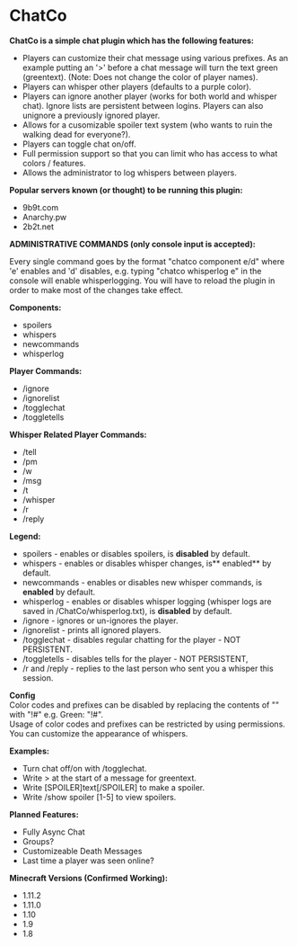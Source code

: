 # ChatCo

**ChatCo is a simple chat plugin which has the following features:**

- Players can customize their chat message using various prefixes. As an example putting an '>' before a chat message
  will turn the text green (greentext). (Note: Does not change the color of player names).
- Players can whisper other players (defaults to a purple color).
- Players can ignore another player (works for both world and whisper chat). Ignore lists are persistent between logins.
  Players can also unignore a previously ignored player.
- Allows for a cusomizable spoiler text system (who wants to ruin the walking dead for everyone?).
- Players can toggle chat on/off.
- Full permission support so that you can limit who has access to what colors / features.
- Allows the administrator to log whispers between players.

**Popular servers known (or thought) to be running this plugin:**

- 9b9t.com
- Anarchy.pw
- 2b2t.net

**ADMINISTRATIVE COMMANDS (only console input is accepted):**

Every single command goes by the format "chatco component e/d" where 'e' enables and 'd' disables, e.g. typing "chatco
whisperlog e" in the console will enable whisperlogging. You will have to reload the plugin in order to make most of the
changes take effect.

**Components:**

- spoilers
- whispers
- newcommands
- whisperlog

**Player Commands:**

- /ignore
- /ignorelist
- /togglechat
- /toggletells

**Whisper Related Player Commands:**

- /tell
- /pm
- /w
- /msg
- /t
- /whisper
- /r
- /reply

**Legend:**

- spoilers - enables or disables spoilers, is **disabled** by default.
- whispers - enables or disables whisper changes, is** enabled** by default.
- newcommands - enables or disables new whisper commands, is **enabled** by default.
- whisperlog - enables or disables whisper logging (whisper logs are saved in /ChatCo/whisperlog.txt), is **disabled**
  by default.
- /ignore <player> - ignores or un-ignores the player.
- /ignorelist - prints all ignored players.
- /togglechat - disables regular chatting for the player - NOT PERSISTENT.
- /toggletells - disables tells for the player - NOT PERSISTENT,
- /r and /reply - replies to the last person who sent you a whisper this session.

**Config**\
Color codes and prefixes can be disabled by replacing the contents of "" with "!#" e.g. Green: "!#".\
Usage of color codes and prefixes can be restricted by using permissions.\
You can customize the appearance of whispers.

**Examples:**

- Turn chat off/on with /togglechat.
- Write > at the start of a message for greentext.
- Write [SPOILER]text[/SPOILER] to make a spoiler.
- Write /show spoiler [1-5] to view spoilers.

**Planned Features:**

- Fully Async Chat
- Groups?
- Customizeable Death Messages
- Last time a player was seen online?

**Minecraft Versions (Confirmed Working):**

- 1.11.2
- 1.11.0
- 1.10
- 1.9
- 1.8
